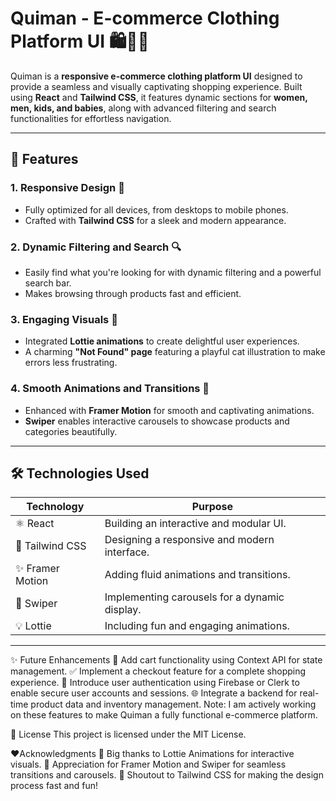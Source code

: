 # Quiman - E-commerce Clothing Platform UI 🛍️👕🎉

Quiman is a **responsive e-commerce clothing platform UI** designed to provide a seamless and visually captivating shopping experience.
Built using **React** and **Tailwind CSS**, it features dynamic sections for **women, men, kids, and babies**, along with advanced filtering and search functionalities for effortless navigation.

---

## 🌟 Features

### 1. **Responsive Design 📱**
- Fully optimized for all devices, from desktops to mobile phones.  
- Crafted with **Tailwind CSS** for a sleek and modern appearance.

### 2. **Dynamic Filtering and Search 🔍**
- Easily find what you're looking for with dynamic filtering and a powerful search bar.  
- Makes browsing through products fast and efficient.

### 3. **Engaging Visuals 🎨**
- Integrated **Lottie animations** to create delightful user experiences.  
- A charming **"Not Found" page** featuring a playful cat illustration to make errors less frustrating.

### 4. **Smooth Animations and Transitions 🌈**
- Enhanced with **Framer Motion** for smooth and captivating animations.  
- **Swiper** enables interactive carousels to showcase products and categories beautifully.

---

## 🛠️ Technologies Used

| **Technology**       | **Purpose**                                      |
|-----------------------|--------------------------------------------------|
| ⚛️ React              | Building an interactive and modular UI.          |
| 🎨 Tailwind CSS       | Designing a responsive and modern interface.     |
| ✨ Framer Motion      | Adding fluid animations and transitions.         |
| 🎢 Swiper             | Implementing carousels for a dynamic display.    |
| 💡 Lottie             | Including fun and engaging animations.           |

---
✨ Future Enhancements
🛒 Add cart functionality using Context API for state management.
✅ Implement a checkout feature for a complete shopping experience.
🔐 Introduce user authentication using Firebase or Clerk to enable secure user accounts and sessions.
🌐 Integrate a backend for real-time product data and inventory management.
Note: I am actively working on these features to make Quiman a fully functional e-commerce platform.

📜 License
This project is licensed under the MIT License.

❤️Acknowledgments
🎉 Big thanks to Lottie Animations for interactive visuals.
🌟 Appreciation for Framer Motion and Swiper for seamless transitions and carousels.
🚀 Shoutout to Tailwind CSS for making the design process fast and fun!
